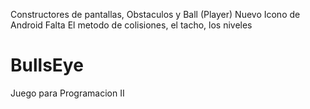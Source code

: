 Constructores de pantallas, Obstaculos y Ball (Player)
Nuevo Icono de Android
Falta El metodo de colisiones, el tacho, los niveles

# BullsEye
Juego para  Programacion II
